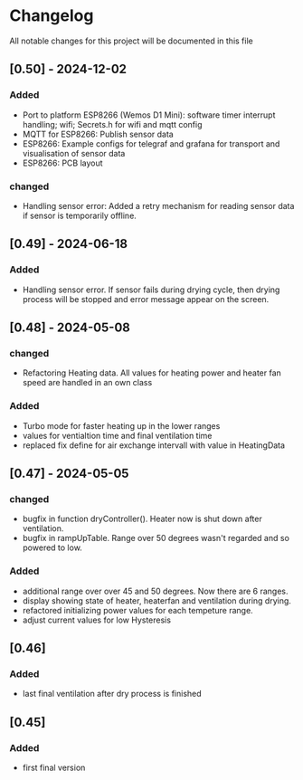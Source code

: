 # Changelog
All notable changes for this project will be documented in this file

## [0.50] - 2024-12-02
### Added
- Port to platform ESP8266 (Wemos D1 Mini): software timer interrupt handling; wifi; Secrets.h for wifi and mqtt config
- MQTT for ESP8266: Publish sensor data
- ESP8266: Example configs for telegraf and grafana for transport and visualisation of sensor data
- ESP8266: PCB layout
### changed
- Handling sensor error: Added a retry mechanism for reading sensor data if sensor is temporarily offline.

## [0.49] - 2024-06-18
### Added
- Handling sensor error. If sensor fails during drying cycle, then drying process will be stopped and error message appear on the screen.
  
## [0.48] - 2024-05-08
### changed
- Refactoring Heating data. All values for heating power and heater fan speed are handled in an own class 
### Added
- Turbo mode for faster heating up in the lower ranges
- values for ventialtion time and final ventilation time
- replaced fix define for air exchange intervall with value in HeatingData

## [0.47] - 2024-05-05
### changed
- bugfix in function dryController(). Heater now is shut down after ventilation.
- bugfix in rampUpTable. Range over 50 degrees wasn't regarded and so powered to low.
### Added
- additional range over over 45 and 50 degrees. Now there are 6 ranges.
- display showing state of heater, heaterfan and ventilation during drying.
- refactored initializing power values for each tempeture range.
- adjust current values for low Hysteresis

## [0.46]
### Added
- last final ventilation after dry process is finished

## [0.45]
### Added
- first final version
